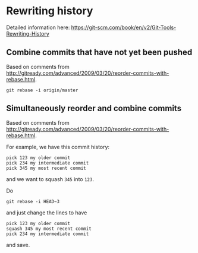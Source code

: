 # Rewriting history

Detailed information here: <https://git-scm.com/book/en/v2/Git-Tools-Rewriting-History>

## Combine commits that have not yet been pushed

Based on comments from <http://gitready.com/advanced/2009/03/20/reorder-commits-with-rebase.html>.

```
git rebase -i origin/master
```

## Simultaneously reorder and combine commits

Based on comments from <http://gitready.com/advanced/2009/03/20/reorder-commits-with-rebase.html>.

For example, we have this commit history:

```
pick 123 my older commit
pick 234 my intermediate commit
pick 345 my most recent commit
```

and we want to squash `345` into `123`.

Do

```
git rebase -i HEAD~3
```

and just change the lines to have

```
pick 123 my older commit
squash 345 my most recent commit
pick 234 my intermediate commit
```

and save.
